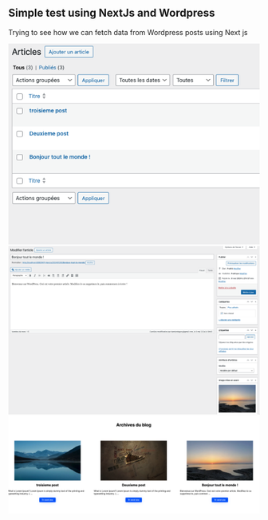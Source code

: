 ## Simple test using NextJs and Wordpress

Trying to see how we can fetch data from Wordpress posts using Next js 

![alt text](https://github.com/dam824/NextJs-WP/blob/main/styles/assets/img/Capture%20d%E2%80%99%C3%A9cran%202024-05-09%20%C3%A0%2018.36.09.png)
![alt text](https://github.com/dam824/NextJs-WP/blob/main/styles/assets/img/Capture%20d%E2%80%99%C3%A9cran%202024-05-09%20%C3%A0%2018.36.19.png)
![alt text](https://github.com/dam824/NextJs-WP/blob/main/styles/assets/img/Capture%20d%E2%80%99%C3%A9cran%202024-05-09%20%C3%A0%2018.36.28.png)
